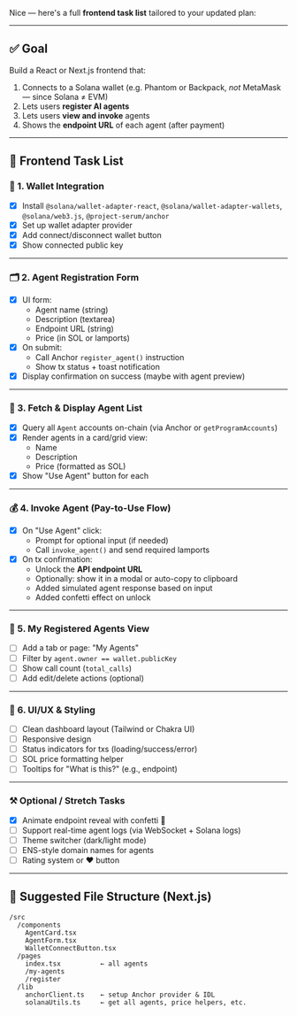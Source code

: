 Nice — here's a full **frontend task list** tailored to your updated plan:

---

## ✅ **Goal**  
Build a React or Next.js frontend that:
1. Connects to a Solana wallet (e.g. Phantom or Backpack, *not* MetaMask — since Solana ≠ EVM)
2. Lets users **register AI agents**
3. Lets users **view and invoke** agents
4. Shows the **endpoint URL** of each agent (after payment)

---

## 🧩 **Frontend Task List**

### 🔌 1. Wallet Integration
- [x] Install `@solana/wallet-adapter-react`, `@solana/wallet-adapter-wallets`, `@solana/web3.js`, `@project-serum/anchor`
- [x] Set up wallet adapter provider
- [x] Add connect/disconnect wallet button
- [x] Show connected public key

---

### 🗂️ 2. Agent Registration Form
- [x] UI form:
  - Agent name (string)
  - Description (textarea)
  - Endpoint URL (string)
  - Price (in SOL or lamports)
- [x] On submit:
  - Call Anchor `register_agent()` instruction
  - Show tx status + toast notification
- [x] Display confirmation on success (maybe with agent preview)

---

### 📜 3. Fetch & Display Agent List
- [x] Query all `Agent` accounts on-chain (via Anchor or `getProgramAccounts`)
- [x] Render agents in a card/grid view:
  - Name
  - Description
  - Price (formatted as SOL)
- [x] Show "Use Agent" button for each

---

### 💰 4. Invoke Agent (Pay-to-Use Flow)
- [x] On "Use Agent" click:
  - Prompt for optional input (if needed)
  - Call `invoke_agent()` and send required lamports
- [x] On tx confirmation:
  - Unlock the **API endpoint URL**
  - Optionally: show it in a modal or auto-copy to clipboard
  - Added simulated agent response based on input
  - Added confetti effect on unlock

---

### 🧠 5. My Registered Agents View
- [ ] Add a tab or page: "My Agents"
- [ ] Filter by `agent.owner == wallet.publicKey`
- [ ] Show call count (`total_calls`)
- [ ] Add edit/delete actions (optional)

---

### 🎁 6. UI/UX & Styling
- [ ] Clean dashboard layout (Tailwind or Chakra UI)
- [ ] Responsive design
- [ ] Status indicators for txs (loading/success/error)
- [ ] SOL price formatting helper
- [ ] Tooltips for "What is this?" (e.g., endpoint)

---

### ⚒️ Optional / Stretch Tasks
- [x] Animate endpoint reveal with confetti 🎉
- [ ] Support real-time agent logs (via WebSocket + Solana logs)
- [ ] Theme switcher (dark/light mode)
- [ ] ENS-style domain names for agents
- [ ] Rating system or ❤️ button

---

## 🧱 Suggested File Structure (Next.js)
```
/src
  /components
    AgentCard.tsx
    AgentForm.tsx
    WalletConnectButton.tsx
  /pages
    index.tsx          ← all agents
    /my-agents
    /register
  /lib
    anchorClient.ts    ← setup Anchor provider & IDL
    solanaUtils.ts     ← get all agents, price helpers, etc.
```
